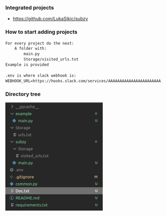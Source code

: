 


### Integrated projects
- https://github.com/LukaSikic/subzy

### How to start adding projects

```txt
For every project do the next:
    A folder with:
        main.py
        Storage/visited_urls.txt
Example is provided

.env is where slack webhook is:
WEBHOOK_URL=https://hooks.slack.com/services/AAAAAAAAAAAAAAAAAAAAAAA

```

### Directory tree

![Drag Racing](Img/example.png)